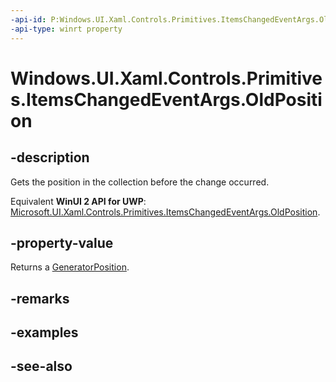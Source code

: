 ```yaml
---
-api-id: P:Windows.UI.Xaml.Controls.Primitives.ItemsChangedEventArgs.OldPosition
-api-type: winrt property
---
```


<!-- Property syntax
public Windows.UI.Xaml.Controls.Primitives.GeneratorPosition OldPosition { get; }
-->

# Windows.UI.Xaml.Controls.Primitives.ItemsChangedEventArgs.OldPosition

## -description
Gets the position in the collection before the change occurred.

Equivalent **WinUI 2 API for UWP**: [Microsoft.UI.Xaml.Controls.Primitives.ItemsChangedEventArgs.OldPosition](/windows/winui/api/microsoft.ui.xaml.controls.primitives.itemschangedeventargs.oldposition).

## -property-value
Returns a [GeneratorPosition](generatorposition.md).

## -remarks

## -examples

## -see-also

